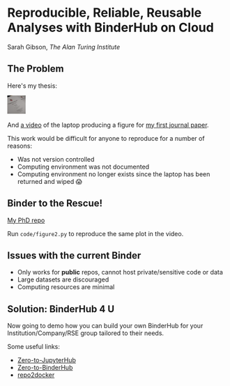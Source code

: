 # Reproducible, Reliable, Reusable Analyses with BinderHub on Cloud

Sarah Gibson, _The Alan Turing Institute_

## The Problem

Here's my thesis:

<html><img src="thesis.jpg" alt="thesis" height="42" width="42"></html>

And [a video](https://www.dropbox.com/s/rxxvv7pxbf4y4q6/demo1_edited.mov?dl=0) of the laptop producing a figure for [my first journal paper](https://arxiv.org/pdf/1706.04802.pdf).

This work would be difficult for anyone to reproduce for a number of reasons:
* Was not version controlled
* Computing environment was not documented
* Computing environment no longer exists since the laptop has been returned and wiped :scream:

## Binder to the Rescue!

[My PhD repo](https://github.com/sgibson91/magprop/tree/ff527ae769fa9562e42556bdc8f38e7751bd4cb2)

Run `code/figure2.py` to reproduce the same plot in the video.

## Issues with the current Binder

* Only works for **public** repos, cannot host private/sensitive code or data
* Large datasets are discouraged
* Computing resources are minimal

## Solution: BinderHub 4 U

Now going to demo how you can build your own BinderHub for your Institution/Company/RSE group tailored to their needs.

Some useful links:
* [Zero-to-JupyterHub](https://zero-to-jupyterhub.readthedocs.io/en/latest/)
* [Zero-to-BinderHub](https://binderhub.readthedocs.io/en/latest/)
* [repo2docker](https://repo2docker.readthedocs.io/en/latest/?badge=latest)
